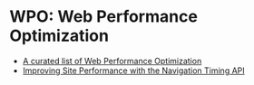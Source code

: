 # WPO: Web Performance Optimization

- [A curated list of Web Performance Optimization](https://github.com/davidsonfellipe/awesome-wpo?utm_source=html5weekly&utm_medium=email)
- [Improving Site Performance with the Navigation Timing API](http://developer.telerik.com/featured/introduction-navigation-timing-api/?utm_source=html5weekly&utm_medium=email)
